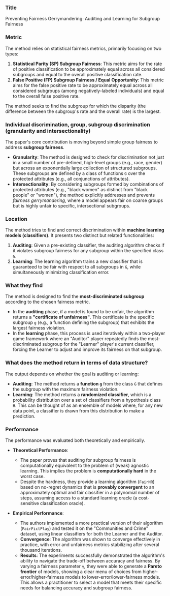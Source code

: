 ### **Title**
Preventing Fairness Gerrymandering: Auditing and Learning for Subgroup Fairness

### **Metric**
The method relies on statistical fairness metrics, primarily focusing on two types:

1.  **Statistical Parity (SP) Subgroup Fairness**: This metric aims for the rate of positive classification to be approximately equal across all considered subgroups and equal to the overall positive classification rate.
2.  **False Positive (FP) Subgroup Fairness / Equal Opportunity**: This metric aims for the false positive rate to be approximately equal across all considered subgroups (among negatively-labeled individuals) and equal to the overall false positive rate.

The method seeks to find the subgroup for which the disparity (the difference between the subgroup's rate and the overall rate) is the largest.

### **Individual discrimination, group, subgroup discrimination (granularity and intersectionality)**
The paper's core contribution is moving beyond simple group fairness to address **subgroup fairness**.

*   **Granularity**: The method is designed to check for discrimination not just in a small number of pre-defined, high-level groups (e.g., race, gender) but across an exponentially large collection of structured subgroups. These subgroups are defined by a class of functions `G` over the protected attributes (e.g., all conjunctions of attributes).
*   **Intersectionality**: By considering subgroups formed by combinations of protected attributes (e.g., "black women" as distinct from "black people" or "women"), the method explicitly addresses and prevents *fairness gerrymandering*, where a model appears fair on coarse groups but is highly unfair to specific, intersectional subgroups.

### **Location**
The method tries to find and correct discrimination within **machine learning models (classifiers)**. It presents two distinct but related functionalities:

1.  **Auditing**: Given a pre-existing classifier, the auditing algorithm checks if it violates subgroup fairness for any subgroup within the specified class `G`.
2.  **Learning**: The learning algorithm trains a new classifier that is guaranteed to be fair with respect to all subgroups in `G`, while simultaneously minimizing classification error.

### **What they find**
The method is designed to find the **most-discriminated subgroup** according to the chosen fairness metric.

*   In the **auditing** phase, if a model is found to be unfair, the algorithm returns a **"certificate of unfairness"**. This certificate is the specific subgroup `g` (e.g., a function defining the subgroup) that exhibits the largest fairness violation.
*   In the **learning** phase, this process is used iteratively within a two-player game framework where an "Auditor" player repeatedly finds the most-discriminated subgroup for the "Learner" player's current classifier, forcing the Learner to adjust and improve its fairness on that subgroup.

### **What does the method return in terms of data structure?**
The output depends on whether the goal is auditing or learning:

*   **Auditing**: The method returns a **function `g`** from the class `G` that defines the subgroup with the maximum fairness violation.
*   **Learning**: The method returns a **randomized classifier**, which is a probability distribution over a set of classifiers from a hypothesis class `H`. This can be thought of as an ensemble of models where, for any new data point, a classifier is drawn from this distribution to make a prediction.

### **Performance**
The performance was evaluated both theoretically and empirically.

*   **Theoretical Performance**:
    *   The paper proves that auditing for subgroup fairness is computationally equivalent to the problem of (weak) agnostic learning. This implies the problem is **computationally hard** in the worst case.
    *   Despite the hardness, they provide a learning algorithm (`FairNR`) based on no-regret dynamics that is **provably convergent** to an approximately optimal and fair classifier in a polynomial number of steps, assuming access to a standard learning oracle (a cost-sensitive classification oracle).

*   **Empirical Performance**:
    *   The authors implemented a more practical version of their algorithm (`FairFictPlay`) and tested it on the "Communities and Crime" dataset, using linear classifiers for both the Learner and the Auditor.
    *   **Convergence**: The algorithm was shown to converge effectively in practice, with error and unfairness metrics stabilizing after several thousand iterations.
    *   **Results**: The experiments successfully demonstrated the algorithm's ability to navigate the trade-off between accuracy and fairness. By varying a fairness parameter `γ`, they were able to generate a **Pareto frontier** of models, showing a clear menu of choices from higher-error/higher-fairness models to lower-error/lower-fairness models. This allows a practitioner to select a model that meets their specific needs for balancing accuracy and subgroup fairness.